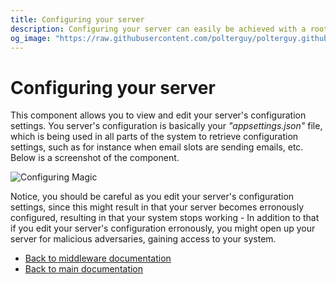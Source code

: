 ```yaml
---
title: Configuring your server
description: Configuring your server can easily be achieved with a root user using the configuration component in Magic. Configuration settings are immediately applied, and changes your server's behaviour instantly.
og_image: "https://raw.githubusercontent.com/polterguy/polterguy.github.io/master/images/og-configuration.jpg"
---
```


# Configuring your server

This component allows you to view and edit your server's configuration settings. You server's configuration
is basically your _"appsettings.json"_ file, which is being used in all parts of the system to
retrieve configuration settings, such as for instance when email slots are sending emails, etc.
Below is a screenshot of the component.

![Configuring Magic](https://raw.githubusercontent.com/polterguy/polterguy.github.io/master/images/configuring-smtp.jpg)

Notice, you should be careful as you edit your server's configuration settings, since this might
result in that your server becomes erronously configured, resulting in that your system stops working -
In addition to that if you edit your server's configuration erronously, you might open up your server
for malicious adversaries, gaining access to your system.

* [Back to middleware documentation](/documentation/magic/)
* [Back to main documentation](/documentation/)
